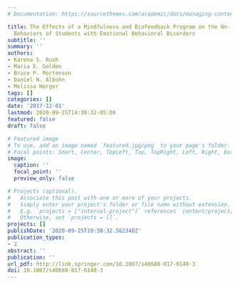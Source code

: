 ```yaml
---
# Documentation: https://sourcethemes.com/academic/docs/managing-content/

title: The Effects of a Mindfulness and Biofeedback Program on the On- and Off-Task
  Behaviors of Students with Emotional Behavioral Disorders
subtitle: ''
summary: ''
authors:
- Karena S. Rush
- Maria E. Golden
- Bruce P. Mortenson
- Daniel N. Albohn
- Melissa Horger
tags: []
categories: []
date: '2017-12-01'
lastmod: 2020-09-25T14:38:32-05:00
featured: false
draft: false

# Featured image
# To use, add an image named `featured.jpg/png` to your page's folder.
# Focal points: Smart, Center, TopLeft, Top, TopRight, Left, Right, BottomLeft, Bottom, BottomRight.
image:
  caption: ''
  focal_point: ''
  preview_only: false

# Projects (optional).
#   Associate this post with one or more of your projects.
#   Simply enter your project's folder or file name without extension.
#   E.g. `projects = ["internal-project"]` references `content/project/deep-learning/index.md`.
#   Otherwise, set `projects = []`.
projects: []
publishDate: '2020-09-25T19:38:32.562340Z'
publication_types:
- 2
abstract: ''
publication: ''
url_pdf: http://link.springer.com/10.1007/s40688-017-0140-3
doi: 10.1007/s40688-017-0140-3
---
```

